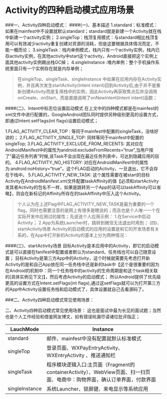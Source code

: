 # Activity的四种启动模式应用场景

###一、Activity四种启动模式：
####(一)、基本描述
1.standard：标准模式：如果在mainfest中不设置就默认standard；standard就是新建一个Activity就在栈中新建一个activity实例；
2.singleTop：栈顶复用模式：与standard相比栈顶复用可以有效减少activity重复创建对资源的消耗，但是这要根据具体情况而定，不能一概而论；
3.singleTask：栈内单例模式，栈内只有一个activity实例，栈内已存activity实例，在其他activity中start这个activity，Android直接把这个实例上面其他activity实例踢出栈GC掉；
4.singleInstance :堆内单例：整个手机操作系统里面只有一个实例存在就是内存单例；

> 在singleTop、singleTask、singleInstance 中如果在应用内存在Activity实例，并且再次发生startActivity(Intent intent)回到Activity后,由于并不是重新创建Activity而是复用栈中的实例，因此Activity再获取焦点后并没调用onCreate、onStart，而是直接调用了onNewIntent(Intent intent)函数；

####(二)、Intent中标志位设置启动模式
在上文中的四种模式都是在mainfest的xml文件中进行配置的，GoogleAndroid团队同时提供另种级别更高的设置方式，即通过Intent.setFlags(int flags)设置启动模式；

1.FLAG_ACTIVITY_CLEAR_TOP : 等同于mainfest中配置的singleTask，没啥好讲的；
2.FLAG_ACTIVITY_SINGLE_TOP: 同样等同于mainfest中配置的singleTop;
3.FLAG_ACTIVITY_EXCLUDE_FROM_RECENTS: 其对应在AndroidManifest中的属性为android:excludeFromRecents=“true”,当用户按了“最近任务列表”时候,该Task不会出现在最近任务列表中，可达到隐藏应用的目的。
4.FLAG_ACTIVITY_NO_HISTORY: 对应在AndroidManifest中的属性为:android:noHistory=“true”，这个FLAG启动的Activity，一旦退出，它不会存在于栈中。
5.FLAG_ACTIVITY_NEW_TASK: 这个属性需要在被start的目标Activity在AndroidManifest.xml文件配置taskAffinity的值【必须和startActivity发其者Activity的包名不一样，如果是跳转另一个App的话可以taskAffinity可以省略】，则会在新标记的Affinity所存在的taskAffinity中压入这个Activity。

> 个人认为在上述Flag中FLAG_ACTIVITY_NEW_TASK是最为重要的一个flag，同时也需要注意的是网上有很多是瞎说的；而且也是个人唯一一个在实际开发中应用过的属性；先说说个人应用示例：
1.在Service中启动Activity；
2.App为系统Launcher时，跳转到微信无法退出时用到；
(四)、startActivity场景
Activity的启动模式的应用的设置是和它的开发场景有关系的，在App中打开新的Activity的基本上分为两种情况：

####(三)、startActivity场景
目标Activity是本应用中的Activity，即它的启动模式是可以直接在fanifest中配置或者默认为standard，任务栈也可以自己随意设置；
目标Activity是第三方App中的Activity，这个时候就需要先考虑打开新Activity的是和自己App放在同一任务栈中还是新的task中【这个是很重要的因为在Android的机制中：同一个任务栈中的activity的生命周期是和这个task相关联的[具体实例见下文]】，然后考虑Activity的启动模式； 所以Android提供了优先级更高的设置方式在Intent.setFlags(int flags),通过这setFlags就可以为打开第三方的App中Activity设置任务栈和启动模式了，具体设置就自己去看源码了。

###二、Activity四种启动模式常见使用场景：

二、Activity四种启动模式常见使用场景：
这也是面试中最为长见的面试题；当然也是个人工作经验和借鉴网友博文，如有错误纰漏尽请诸位批评指正；

LauchMode	| Instance
-------------------|-------------------              
standard	| 邮件、mainfest中没有配置就默认标准模式
singleTop	|登录页面、WXPayEntryActivity、WXEntryActivity 、推送通知栏
singleTask	|程序模块逻辑入口:主页面（Fragment的containerActivity）、WebView页面、扫一扫页面、电商中：购物界面，确认订单界面，付款界面
singleInstance	|系统Launcher、锁屏键、来电显示等系统应用
